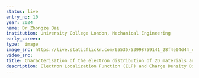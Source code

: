 ```yaml
---
status: live
entry_no: 10
year: 2024
name: Dr Zhongze Bai	
institution: University College London, Mechanical Engineering
early_career: 
type:  image 
image_src: https://live.staticflickr.com/65535/53998759141_28f4e04d44_c_d.jpg
video_src: 
title: Characterisation of the electron distribution of 2D materials and their adsorbates
description: Electron Localization Function (ELF) and Charge Density Difference (CDD) are important tools in quantum chemistry to analyse electron distribution, bonding properties and intermolecular interactions, which aid in studying chemical reactions, material properties, and electronic stability. In our work, we carried out electronic analysis for CuNC-4-pyridine (a Cu-base single-atom catalyst) with and without COOH adsorption (one of the key intermediates during CO2 electroreduction). In detail, ELF and CDD analysis present the bonding nature of CuNC-4-pyridine. And CDD of adsorbed COOH on CuNC-4-pyridine is used to reveal the CO2 reduction characteristics on CuNC-4-pyridine at the electronic level. Such information is helpful for understanding electronic structures, bonding and reactivity of CuNC-4-pyridine, providing valuable insights for catalyst design, reaction mechanisms, determination of the stability of catalysts and selection of the adsorption sites for intermediates. The quantum chemical calculations were performed on Archer2.
---
```

